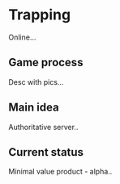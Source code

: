 # Trapping
Online...

## Game process
Desc with pics...

## Main idea
Authoritative server..

## Current status
Minimal value product - alpha..
